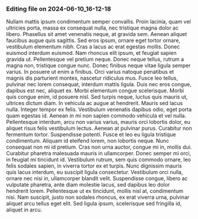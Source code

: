 

### Editing file on 2024-06-10_16-12-18

Nullam mattis ipsum condimentum semper convallis. Proin lacinia, quam vel ultricies porta, massa ex consequat nulla, nec tristique magna dolor ac libero. Phasellus sit amet venenatis neque, at gravida sem. Aenean aliquet faucibus augue quis sagittis. Sed eros ipsum, ornare eget tortor ornare, vestibulum elementum nibh. Cras a lacus ac erat egestas mollis. Donec euismod interdum euismod. Nam rhoncus elit ipsum, et feugiat sapien gravida ut. Pellentesque vel pretium neque. Donec neque tellus, rutrum a magna non, tristique congue nunc. Donec finibus neque vitae ligula semper varius. In posuere ut enim a finibus. Orci varius natoque penatibus et magnis dis parturient montes, nascetur ridiculus mus. Fusce leo tellus, pulvinar nec lorem consequat, interdum mattis ligula. Duis nec eros congue, dapibus est nec, aliquet ex. Morbi elementum congue scelerisque.
Morbi quis congue enim, id posuere nisl. Sed turpis neque, luctus quis mauris ut, ultrices dictum diam. In vehicula ac augue at hendrerit. Mauris sed lacus nulla. Integer tempor ex felis. Vestibulum venenatis dapibus odio, eget porta quam egestas id. Aenean in mi non sapien commodo vehicula et vel nulla. Pellentesque interdum, arcu non varius varius, mauris orci lobortis dolor, eu aliquet risus felis vestibulum lectus. Aenean at pulvinar purus. Curabitur non fermentum tortor. Suspendisse potenti. Fusce et leo eu ligula tristique condimentum. Aliquam id eleifend lorem, non lobortis neque. Nunc consequat non mi id pretium. Cras non urna auctor, congue mi in, mollis dui. Curabitur pharetra malesuada mauris in ullamcorper.
Donec semper mi orci, in feugiat mi tincidunt id. Vestibulum rutrum, sem quis commodo ornare, leo felis sodales sapien, in viverra tortor ex et turpis. Nunc dignissim mauris quis lacus interdum, eu suscipit ligula consectetur. Vestibulum orci nulla, ornare nec nisi in, ullamcorper blandit velit. Suspendisse congue, libero ac vulputate pharetra, ante diam molestie lacus, sed dapibus leo dolor hendrerit lorem. Pellentesque ut ex tincidunt, mollis nisl at, condimentum nisi. Nam suscipit, justo non sodales rhoncus, ex erat viverra urna, pulvinar aliquet arcu tellus eget elit. Sed ligula ipsum, scelerisque sed fringilla id, aliquet in arcu.


